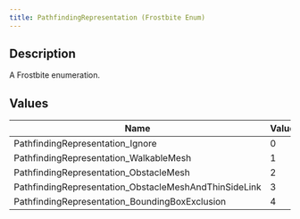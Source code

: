 ```yaml
---
title: PathfindingRepresentation (Frostbite Enum)
---
```

## Description

A Frostbite enumeration.

## Values

| Name                                                   | Value | Description |
| ------------------------------------------------------ | ----- | ----------- |
| PathfindingRepresentation\_Ignore                      | 0     |             |
| PathfindingRepresentation\_WalkableMesh                | 1     |             |
| PathfindingRepresentation\_ObstacleMesh                | 2     |             |
| PathfindingRepresentation\_ObstacleMeshAndThinSideLink | 3     |             |
| PathfindingRepresentation\_BoundingBoxExclusion        | 4     |             |
